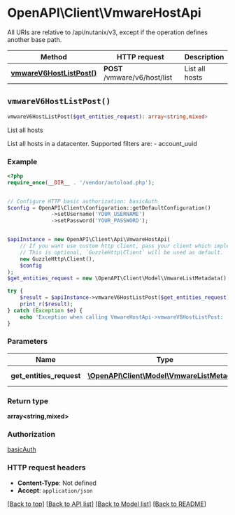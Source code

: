 # OpenAPI\Client\VmwareHostApi

All URIs are relative to /api/nutanix/v3, except if the operation defines another base path.

| Method | HTTP request | Description |
| ------------- | ------------- | ------------- |
| [**vmwareV6HostListPost()**](VmwareHostApi.md#vmwareV6HostListPost) | **POST** /vmware/v6/host/list | List all hosts |


## `vmwareV6HostListPost()`

```php
vmwareV6HostListPost($get_entities_request): array<string,mixed>
```

List all hosts

List all hosts in a datacenter. Supported filters are: - account_uuid

### Example

```php
<?php
require_once(__DIR__ . '/vendor/autoload.php');


// Configure HTTP basic authorization: basicAuth
$config = OpenAPI\Client\Configuration::getDefaultConfiguration()
              ->setUsername('YOUR_USERNAME')
              ->setPassword('YOUR_PASSWORD');


$apiInstance = new OpenAPI\Client\Api\VmwareHostApi(
    // If you want use custom http client, pass your client which implements `GuzzleHttp\ClientInterface`.
    // This is optional, `GuzzleHttp\Client` will be used as default.
    new GuzzleHttp\Client(),
    $config
);
$get_entities_request = new \OpenAPI\Client\Model\VmwareListMetadata(); // \OpenAPI\Client\Model\VmwareListMetadata | Request body

try {
    $result = $apiInstance->vmwareV6HostListPost($get_entities_request);
    print_r($result);
} catch (Exception $e) {
    echo 'Exception when calling VmwareHostApi->vmwareV6HostListPost: ', $e->getMessage(), PHP_EOL;
}
```

### Parameters

| Name | Type | Description  | Notes |
| ------------- | ------------- | ------------- | ------------- |
| **get_entities_request** | [**\OpenAPI\Client\Model\VmwareListMetadata**](../Model/VmwareListMetadata.md)| Request body | |

### Return type

**array<string,mixed>**

### Authorization

[basicAuth](../../README.md#basicAuth)

### HTTP request headers

- **Content-Type**: Not defined
- **Accept**: `application/json`

[[Back to top]](#) [[Back to API list]](../../README.md#endpoints)
[[Back to Model list]](../../README.md#models)
[[Back to README]](../../README.md)
